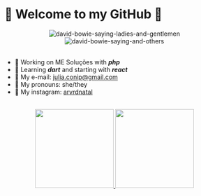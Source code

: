 # 🌲 Welcome to my GitHub 🌲

<div align="center">
	<img src="https://64.media.tumblr.com/4a4a42aad5b95327ede0562bf9d48afe/tumblr_o2mbw0Abxp1ruz2ajo1_400.gif" alt="david-bowie-saying-ladies-and-gentlemen"/>
	<img src="https://i.pinimg.com/originals/63/3e/7b/633e7b16bc0349db1e671ef68e989d65.gif" alt="david-bowie-saying-and-others"/>
</div><br>

- 🌵 Working on ME Soluções with ***php***
- 🌱 Learning ***dart*** and starting with ***react***
- 🍃 My e-mail: julia.conip@gmail.com
- 🌻 My pronouns: she/they
- 🌴 My instagram: [arvrdnatal](instagram.com/arvrdnatal)
<br>

<div align="center">
	<a href='https://github.com/arvrdnatal'>
	<img height="180em" src="https://github-readme-stats.vercel.app/api?username=arvrdnatal&show_icons=true&theme=merko&include_all_commits=true&count_private=true"/>
	<img height="180em" src="https://github-readme-stats.vercel.app/api/top-langs/?username=arvrdnatal&layout=compact&langs_count=7&theme=merko"/>
</div>
